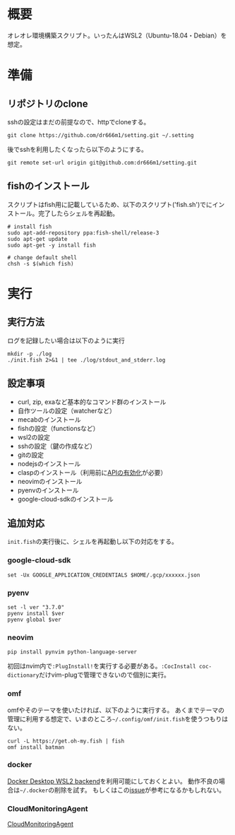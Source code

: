 # 概要
オレオレ環境構築スクリプト。いったんはWSL2（Ubuntu-18.04・Debian）を想定。

# 準備
## リポジトリのclone
sshの設定はまだの前提なので、httpでcloneする。
```
git clone https://github.com/dr666m1/setting.git ~/.setting
```
後でsshを利用したくなったら以下のようにする。

```
git remote set-url origin git@github.com:dr666m1/setting.git
```

## fishのインストール
スクリプトはfish用に記載しているため、以下のスクリプト('fish.sh')でにインストール。完了したらシェルを再起動。
```
# install fish
sudo apt-add-repository ppa:fish-shell/release-3
sudo apt-get update
sudo apt-get -y install fish

# change default shell
chsh -s $(which fish)
```

# 実行
## 実行方法
ログを記録したい場合は以下のように実行
```
mkdir -p ./log
./init.fish 2>&1 | tee ./log/stdout_and_stderr.log
```

## 設定事項
- curl, zip, exaなど基本的なコマンド群のインストール
- 自作ツールの設定（watcherなど）
- mecabのインストール
- fishの設定（functionsなど）
- wsl2の設定
- sshの設定（鍵の作成など）
- gitの設定
- nodejsのインストール
- claspのインストール（利用前に[APIの有効化](https://script.google.com/home/usersettings)が必要）
- neovimのインストール
- pyenvのインストール
- google-cloud-sdkのインストール

## 追加対応
`init.fish`の実行後に、シェルを再起動し以下の対応をする。

### google-cloud-sdk
```
set -Ux GOOGLE_APPLICATION_CREDENTIALS $HOME/.gcp/xxxxxx.json
```

### pyenv
```
set -l ver "3.7.0"
pyenv install $ver
pyenv global $ver
```

### neovim
```
pip install pynvim python-language-server
```
初回はnvim内で`:PlugInstall!`を実行する必要がある。`:CocInstall coc-dictionary`だけvim-plugで管理できないので個別に実行。

### omf
omfやそのテーマを使いたければ、以下のように実行する。
あくまでテーマの管理に利用する想定で、いまのところ`~/.config/omf/init.fish`を使うつもりはない。
```
curl -L https://get.oh-my.fish | fish
omf install batman
```

### docker
[Docker Desktop WSL2 backend](https://docs.docker.com/docker-for-windows/wsl/)を利用可能にしておくとよい。
動作不良の場合は`~/.docker`の削除を試す。
もしくはこの[issue](https://github.com/docker/compose/issues/7495)が参考になるかもしれない。

### CloudMonitoringAgent
[CloudMonitoringAgent](https://cloud.google.com/monitoring/agent/installation)
